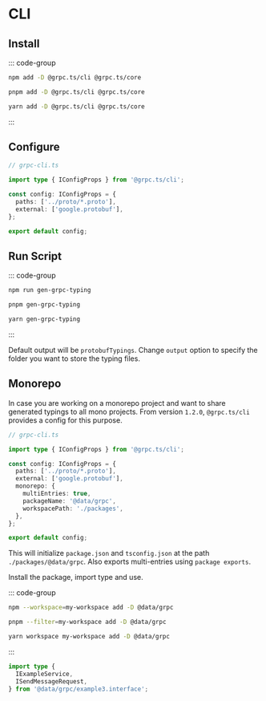 # CLI

## Install

::: code-group

```sh [npm]
npm add -D @grpc.ts/cli @grpc.ts/core
```

```sh [pnpm]
pnpm add -D @grpc.ts/cli @grpc.ts/core
```

```sh [yarn]
yarn add -D @grpc.ts/cli @grpc.ts/core
```

:::

## Configure

```ts
// grpc-cli.ts

import type { IConfigProps } from '@grpc.ts/cli';

const config: IConfigProps = {
  paths: ['../proto/*.proto'],
  external: ['google.protobuf'],
};

export default config;
```

## Run Script

::: code-group

```sh [npm]
npm run gen-grpc-typing
```

```sh [pnpm]
pnpm gen-grpc-typing
```

```sh [yarn]
yarn gen-grpc-typing
```

:::

Default output will be `protobufTypings`. Change `output` option to specify the folder you want to store the typing files.

## Monorepo

In case you are working on a monorepo project and want to share generated typings to all mono projects. From version `1.2.0`, `@grpc.ts/cli` provides a config for this purpose.

```ts
// grpc-cli.ts

import type { IConfigProps } from '@grpc.ts/cli';

const config: IConfigProps = {
  paths: ['../proto/*.proto'],
  external: ['google.protobuf'],
  monorepo: {
    multiEntries: true,
    packageName: '@data/grpc',
    workspacePath: './packages',
  },
};

export default config;
```

This will initialize `package.json` and `tsconfig.json` at the path `./packages/@data/grpc`. Also exports multi-entries using `package exports`.

Install the package, import type and use.

::: code-group

```sh [npm]
npm --workspace=my-workspace add -D @data/grpc
```

```sh [pnpm]
pnpm --filter=my-workspace add -D @data/grpc
```

```sh [yarn]
yarn workspace my-workspace add -D @data/grpc
```

:::

```ts
import type {
  IExampleService,
  ISendMessageRequest,
} from '@data/grpc/example3.interface';
```
